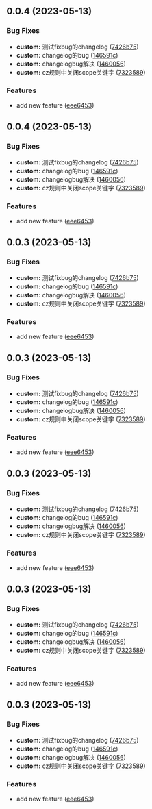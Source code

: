 ## 0.0.4 (2023-05-13)


### Bug Fixes

* **custom:** 测试fixbug的changelog ([7426b75](https://github.com/mcmcCat/vue3-vite-template/commit/7426b75974252271c01035237b1eb821e43ce759))
* **custom:** changelog的bug ([146591c](https://github.com/mcmcCat/vue3-vite-template/commit/146591cfb8a217d158ca3b0bfafbd4ee2ba5c737))
* **custom:** changelogbug解决 ([1460056](https://github.com/mcmcCat/vue3-vite-template/commit/146005600ea2e58e82914c241bc0891ddbd38da0))
* **custom:** cz规则中关闭scope关键字 ([7323589](https://github.com/mcmcCat/vue3-vite-template/commit/73235894ff8238161cf13b5326839d8ad26251ea))


### Features

* add new feature ([eee6453](https://github.com/mcmcCat/vue3-vite-template/commit/eee645363a99ad98d2d5c8c138e144ae6486d34e))



## 0.0.4 (2023-05-13)


### Bug Fixes

* **custom:** 测试fixbug的changelog ([7426b75](https://github.com/mcmcCat/vue3-vite-template/commit/7426b75974252271c01035237b1eb821e43ce759))
* **custom:** changelog的bug ([146591c](https://github.com/mcmcCat/vue3-vite-template/commit/146591cfb8a217d158ca3b0bfafbd4ee2ba5c737))
* **custom:** changelogbug解决 ([1460056](https://github.com/mcmcCat/vue3-vite-template/commit/146005600ea2e58e82914c241bc0891ddbd38da0))
* **custom:** cz规则中关闭scope关键字 ([7323589](https://github.com/mcmcCat/vue3-vite-template/commit/73235894ff8238161cf13b5326839d8ad26251ea))


### Features

* add new feature ([eee6453](https://github.com/mcmcCat/vue3-vite-template/commit/eee645363a99ad98d2d5c8c138e144ae6486d34e))



## 0.0.3 (2023-05-13)


### Bug Fixes

* **custom:** 测试fixbug的changelog ([7426b75](https://github.com/mcmcCat/vue3-vite-template/commit/7426b75974252271c01035237b1eb821e43ce759))
* **custom:** changelog的bug ([146591c](https://github.com/mcmcCat/vue3-vite-template/commit/146591cfb8a217d158ca3b0bfafbd4ee2ba5c737))
* **custom:** changelogbug解决 ([1460056](https://github.com/mcmcCat/vue3-vite-template/commit/146005600ea2e58e82914c241bc0891ddbd38da0))
* **custom:** cz规则中关闭scope关键字 ([7323589](https://github.com/mcmcCat/vue3-vite-template/commit/73235894ff8238161cf13b5326839d8ad26251ea))


### Features

* add new feature ([eee6453](https://github.com/mcmcCat/vue3-vite-template/commit/eee645363a99ad98d2d5c8c138e144ae6486d34e))



## 0.0.3 (2023-05-13)


### Bug Fixes

* **custom:** 测试fixbug的changelog ([7426b75](https://github.com/mcmcCat/vue3-vite-template/commit/7426b75974252271c01035237b1eb821e43ce759))
* **custom:** changelog的bug ([146591c](https://github.com/mcmcCat/vue3-vite-template/commit/146591cfb8a217d158ca3b0bfafbd4ee2ba5c737))
* **custom:** changelogbug解决 ([1460056](https://github.com/mcmcCat/vue3-vite-template/commit/146005600ea2e58e82914c241bc0891ddbd38da0))
* **custom:** cz规则中关闭scope关键字 ([7323589](https://github.com/mcmcCat/vue3-vite-template/commit/73235894ff8238161cf13b5326839d8ad26251ea))


### Features

* add new feature ([eee6453](https://github.com/mcmcCat/vue3-vite-template/commit/eee645363a99ad98d2d5c8c138e144ae6486d34e))



## 0.0.3 (2023-05-13)


### Bug Fixes

* **custom:** 测试fixbug的changelog ([7426b75](https://github.com/mcmcCat/vue3-vite-template/commit/7426b75974252271c01035237b1eb821e43ce759))
* **custom:** changelog的bug ([146591c](https://github.com/mcmcCat/vue3-vite-template/commit/146591cfb8a217d158ca3b0bfafbd4ee2ba5c737))
* **custom:** changelogbug解决 ([1460056](https://github.com/mcmcCat/vue3-vite-template/commit/146005600ea2e58e82914c241bc0891ddbd38da0))
* **custom:** cz规则中关闭scope关键字 ([7323589](https://github.com/mcmcCat/vue3-vite-template/commit/73235894ff8238161cf13b5326839d8ad26251ea))


### Features

* add new feature ([eee6453](https://github.com/mcmcCat/vue3-vite-template/commit/eee645363a99ad98d2d5c8c138e144ae6486d34e))



## 0.0.3 (2023-05-13)


### Bug Fixes

* **custom:** 测试fixbug的changelog ([7426b75](https://github.com/mcmcCat/vue3-vite-template/commit/7426b75974252271c01035237b1eb821e43ce759))
* **custom:** changelog的bug ([146591c](https://github.com/mcmcCat/vue3-vite-template/commit/146591cfb8a217d158ca3b0bfafbd4ee2ba5c737))
* **custom:** changelogbug解决 ([1460056](https://github.com/mcmcCat/vue3-vite-template/commit/146005600ea2e58e82914c241bc0891ddbd38da0))
* **custom:** cz规则中关闭scope关键字 ([7323589](https://github.com/mcmcCat/vue3-vite-template/commit/73235894ff8238161cf13b5326839d8ad26251ea))


### Features

* add new feature ([eee6453](https://github.com/mcmcCat/vue3-vite-template/commit/eee645363a99ad98d2d5c8c138e144ae6486d34e))



## 0.0.3 (2023-05-13)


### Bug Fixes

* **custom:** 测试fixbug的changelog ([7426b75](https://github.com/mcmcCat/vue3-vite-template/commit/7426b75974252271c01035237b1eb821e43ce759))
* **custom:** changelog的bug ([146591c](https://github.com/mcmcCat/vue3-vite-template/commit/146591cfb8a217d158ca3b0bfafbd4ee2ba5c737))
* **custom:** changelogbug解决 ([1460056](https://github.com/mcmcCat/vue3-vite-template/commit/146005600ea2e58e82914c241bc0891ddbd38da0))
* **custom:** cz规则中关闭scope关键字 ([7323589](https://github.com/mcmcCat/vue3-vite-template/commit/73235894ff8238161cf13b5326839d8ad26251ea))


### Features

* add new feature ([eee6453](https://github.com/mcmcCat/vue3-vite-template/commit/eee645363a99ad98d2d5c8c138e144ae6486d34e))




